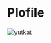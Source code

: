 # Plofile

<p align="left">
  <a href="https://github.com/shimtomo/shimtomo/">
    <img src="https://komarev.com/ghpvc/?username=shimtomo" alt="yutkat" />
  </a>
</p>


<!-- コメント文
**shimtomo/shimtomo** is a ✨ _special_ ✨ repository because its `README.md` (this file) appears on your GitHub profile.

Here are some ideas to get you started:

- 🔭 I’m currently working on ...
- 🌱 I’m currently learning ...
- 👯 I’m looking to collaborate on ...
- 🤔 I’m looking for help with ...
- 💬 Ask me about ...
- 📫 How to reach me: ...
- 😄 Pronouns: ...
- ⚡ Fun fact: ...
-->
